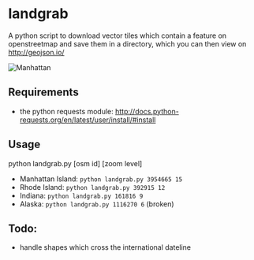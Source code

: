 landgrab
========

A python script to download vector tiles which contain a feature on openstreetmap and save them in a directory, which you can then view on http://geojson.io/

![Manhattan](https://raw.githubusercontent.com/meetar/landgrab/master/manhattan.jpg)

## Requirements

- the python requests module: http://docs.python-requests.org/en/latest/user/install/#install

## Usage

python landgrab.py [osm id] [zoom level]

- Manhattan Island: `python landgrab.py 3954665 15`
- Rhode Island: `python landgrab.py 392915 12`
- Indiana: `python landgrab.py 161816 9`
- Alaska: `python landgrab.py 1116270 6` (broken)

## Todo:

- handle shapes which cross the international dateline
